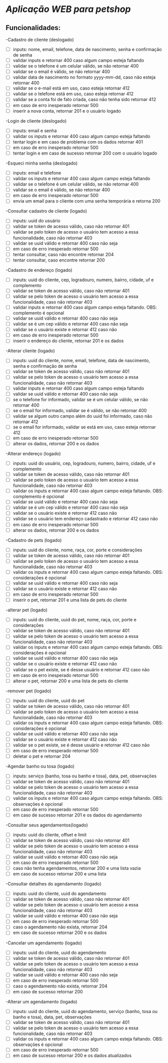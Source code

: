 # **_Aplicação WEB para petshop_**

## **Funcionalidades:**

-Cadastro de cliente (deslogado)
- [ ] inputs: nome, email, telefone, data de nascimento, senha e confirmação de senha
- [ ] validar inputs e retornar 400 caso algum campo esteja faltando
- [ ] validar se o telefone é um celular válido, se não retornar 400
- [ ] validar se o email é válido, se não retornar 400
- [ ] validar data de nascimento no formato yyyy-mm-dd, caso não esteja retornar 400
- [ ] validar se o e-mail está em uso, caso esteja retornar 412
- [ ] validar se o telefone está em uso, caso esteja retornar 412
- [ ] validar se a conta foi de fato criada, caso não tenha sido retornar 412
- [ ] em caso de erro inesperado retornar 500
- [ ] inserir a nova conta, retornar 201 e o usuário logado

-Login de cliente (deslogado)
- [ ] inputs: email e senha
- [ ] validar os inputs e retornar 400 caso algum campo esteja faltando
- [ ] tentar login e em caso de problema com os dados retornar 401
- [ ] em caso de erro inesperado retornar 500
- [ ] tentar login e em caso de sucesso retornar 200 com o usuário logado 

-Esqueci minha senha (deslogado)
- [ ] inputs: email e telefone
- [ ] validar os inputs e retornar 400 caso algum campo esteja faltando
- [ ] validar se o telefone é um celular válido, se não retornar 400
- [ ] validar se o email é válido, se não retornar 400
- [ ] em caso de erro inesperado retornar 500
- [ ] envia um email para o cliente com uma senha temporária e retorna 200

-Consultar cadastro de cliente (logado)
- [ ] inputs: uuid do usuário
- [ ] validar se token de acesso válido, caso não retornar 401
- [ ] validar se pelo token de acesso o usuário tem acesso a essa funcionalidade, caso não retornar 403
- [ ] validar se uuid válido e retornar 400 caso não seja
- [ ] em caso de erro inesperado retornar 500
- [ ] tentar consultar, caso não encontre retornar 204
- [ ] tentar consultar, caso encontre retornar 200

-Cadastro de endereço (logado)
- [ ] inputs: uuid do cliente, cep, logradouro, numero, bairro, cidade, uf e complemento
- [ ] validar se token de acesso válido, caso não retornar 401
- [ ] validar se pelo token de acesso o usuário tem acesso a essa funcionalidade, caso não retornar 403
- [ ] validar inputs e retornar 400 caso algum campo esteja faltando. OBS: complemento é opcional
- [ ] validar se uuid válido e retornar 400 caso não seja
- [ ] validar se é um cep válido e retornar 400 caso não seja
- [ ] validar se o usuário existe e retornar 412 caso não
- [ ] em caso de erro inesperado retornar 500
- [ ] inserir o endereço do cliente, retornar 201 e os dados

-Alterar cliente (logado)
- [ ] inputs: uuid do cliente, nome, email, telefone, data de nascimento, senha e confirmação de senha
- [ ] validar se token de acesso válido, caso não retornar 401
- [ ] validar se pelo token de acesso o usuário tem acesso a essa funcionalidade, caso não retornar 403
- [ ] validar inputs e retornar 400 caso algum campo esteja faltando
- [ ] validar se uuid válido e retornar 400 caso não seja
- [ ] se o telefone for informado, validar se é um celular válido, se não retornar 400
- [ ] se o email for informado, validar se é válido, se não retornar 400
- [ ] validar se algum outro campo além do uuid foi informado, caso não retornar 412
- [ ] se o email for informado, validar se está em uso, caso esteja retornar 412 
- [ ] em caso de erro inesperado retornar 500
- [ ] alterar os dados, retornar 200 e os dados

-Alterar endereço (logado)
- [ ] inputs: uuid do usuário, cep, logradouro, numero, bairro, cidade, uf e complemento
- [ ] validar se token de acesso válido, caso não retornar 401
- [ ] validar se pelo token de acesso o usuário tem acesso a essa funcionalidade, caso não retornar 403
- [ ] validar os inputs e retornar 400 caso algum campo esteja faltando. OBS: complemento é opcional
- [ ] validar se uuid válido e retornar 400 caso não seja
- [ ] validar se é um cep válido e retornar 400 caso não seja
- [ ] validar se o usuário existe e retornar 412 caso não
- [ ] validar se o usuário tem endereço cadastrado e retornar 412 caso não
- [ ] em caso de erro inesperado retornar 500
- [ ] alterar os dados, retornar 200 e os dados

-Cadastro de pets (logado)
- [ ] inputs: uuid do cliente, nome, raça, cor, porte e considerações
- [ ] validar se token de acesso válido, caso não retornar 401
- [ ] validar se pelo token de acesso o usuário tem acesso a essa funcionalidade, caso não retornar 403
- [ ] validar os inputs e retornar 400 caso algum campo esteja faltando. OBS: considerações é opcional
- [ ] validar se uuid válido e retornar 400 caso não seja
- [ ] validar se o usuário existe e retornar 412 caso não
- [ ] em caso de erro inesperado retornar 500
- [ ] inserir o pet, retornar 201 e uma lista de pets do cliente

-alterar pet (logado)
- [ ] inputs: uuid do cliente, uuid do pet, nome, raça, cor, porte e considerações
- [ ] validar se token de acesso válido, caso não retornar 401
- [ ] validar se pelo token de acesso o usuário tem acesso a essa funcionalidade, caso não retornar 403
- [ ] validar os inputs e retornar 400 caso algum campo esteja faltando. OBS: considerações é opcional
- [ ] validar se uuid válido e retornar 400 caso não seja
- [ ] validar se o usuário existe e retornar 412 caso não
- [ ] validar se o pet existe, se é desse usuário e retornar 412 caso não
- [ ] em caso de erro inesperado retornar 500
- [ ] alterar o pet, retornar 200 e uma lista de pets do cliente

-remover pet (logado)
- [ ] inputs: uuid do cliente, uuid do pet
- [ ] validar se token de acesso válido, caso não retornar 401
- [ ] validar se pelo token de acesso o usuário tem acesso a essa funcionalidade, caso não retornar 403
- [ ] validar os inputs e retornar 400 caso algum campo esteja faltando. OBS: considerações é opcional
- [ ] validar se uuid válido e retornar 400 caso não seja
- [ ] validar se o usuário existe e retornar 412 caso não
- [ ] validar se o pet existe, se é desse usuário e retornar 412 caso não
- [ ] em caso de erro inesperado retornar 500
- [ ] deletar o pet e retornar 204

-Agendar banho ou tosa (logado)
- [ ] inputs: serviço (banho, tosa ou banho e tosa), data, pet, observações
- [ ] validar se token de acesso válido, caso não retornar 401
- [ ] validar se pelo token de acesso o usuário tem acesso a essa funcionalidade, caso não retornar 403
- [ ] validar os inputs e retornar 400 caso algum campo esteja faltando. OBS: observações é opcional
- [ ] em caso de erro inesperado retornar 500
- [ ] em caso de sucesso retornar 201 e os dados do agendamento

-Consultar seus agendamentos(logado)
- [ ] inputs: uuid do cliente, offset e limit
- [ ] validar se token de acesso válido, caso não retornar 401
- [ ] validar se pelo token de acesso o usuário tem acesso a essa funcionalidade, caso não retornar 403
- [ ] validar se uuid válido e retornar 400 caso não seja
- [ ] em caso de erro inesperado retornar 500
- [ ] caso não tenha agendamentos, retornar 200 e uma lista vazia
- [ ] em caso de sucesso retornar 200 e uma lista

-Consultar detalhes do agendamento (logado)
- [ ] inputs: uuid do cliente, uuid do agendamento
- [ ] validar se token de acesso válido, caso não retornar 401
- [ ] validar se pelo token de acesso o usuário tem acesso a essa funcionalidade, caso não retornar 403
- [ ] validar se uuid válido e retornar 400 caso não seja
- [ ] em caso de erro inesperado retornar 500
- [ ] caso o agendamento não exista, retornar 204
- [ ] em caso de sucesso retornar 200 e os dados

-Cancelar um agendamento (logado)
- [ ] inputs: uuid do cliente, uuid do agendamento
- [ ] validar se token de acesso válido, caso não retornar 401
- [ ] validar se pelo token de acesso o usuário tem acesso a essa funcionalidade, caso não retornar 403
- [ ] validar se uuid válido e retornar 400 caso não seja
- [ ] em caso de erro inesperado retornar 500
- [ ] caso o agendamento não exista, retornar 204
- [ ] em caso de sucesso retornar 200

-Alterar um agendamento (logado)
- [ ] inputs: uuid do cliente, uuid do agendamento, serviço (banho, tosa ou banho e tosa), data, pet, observações
- [ ] validar se token de acesso válido, caso não retornar 401
- [ ] validar se pelo token de acesso o usuário tem acesso a essa funcionalidade, caso não retornar 403
- [ ] validar os inputs e retornar 400 caso algum campo esteja faltando. OBS: observações é opcional
- [ ] em caso de erro inesperado retornar 500
- [ ] em caso de sucesso retornar 200 e os dados atualizados